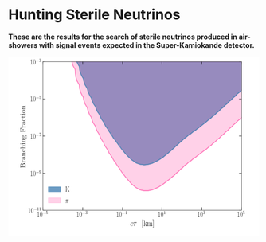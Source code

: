 # Hunting Sterile Neutrinos  

**These are the results for the search of sterile neutrinos produced in air-showers with signal events expected in the Super-Kamiokande detector.**

<img src="HNL_limit.png" alt="drawing" height="360" width="600"/>
